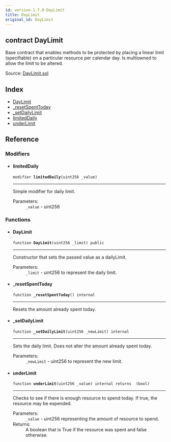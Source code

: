 ```yaml
---
id: version-1.7.0-DayLimit
title: DayLimit
original_id: DayLimit
---
```


<div class="contract-doc"><div class="contract"><h2 class="contract-header"><span class="contract-kind">contract</span> DayLimit</h2><p class="description">Base contract that enables methods to be protected by placing a linear limit (specifiable) on a particular resource per calendar day. Is multiowned to allow the limit to be altered.</p><div class="source">Source: <a href="https://github.com/OpenZeppelin/zeppelin-solidity/blob/v1.7.0/contracts/DayLimit.sol" target="_blank">DayLimit.sol</a></div></div><div class="index"><h2>Index</h2><ul><li><a href="DayLimit.html#DayLimit">DayLimit</a></li><li><a href="DayLimit.html#_resetSpentToday">_resetSpentToday</a></li><li><a href="DayLimit.html#_setDailyLimit">_setDailyLimit</a></li><li><a href="DayLimit.html#limitedDaily">limitedDaily</a></li><li><a href="DayLimit.html#underLimit">underLimit</a></li></ul></div><div class="reference"><h2>Reference</h2><div class="modifiers"><h3>Modifiers</h3><ul><li><div class="item modifier"><span id="limitedDaily" class="anchor-marker"></span><h4 class="name">limitedDaily</h4><div class="body"><code class="signature">modifier <strong>limitedDaily</strong><span>(uint256 _value) </span></code><hr/><div class="description"><p>Simple modifier for daily limit.</p></div><dl><dt><span class="label-parameters">Parameters:</span></dt><dd><div><code>_value</code> - uint256</div></dd></dl></div></div></li></ul></div><div class="functions"><h3>Functions</h3><ul><li><div class="item function"><span id="DayLimit" class="anchor-marker"></span><h4 class="name">DayLimit</h4><div class="body"><code class="signature">function <strong>DayLimit</strong><span>(uint256 _limit) </span><span>public </span></code><hr/><div class="description"><p>Constructor that sets the passed value as a dailyLimit.</p></div><dl><dt><span class="label-parameters">Parameters:</span></dt><dd><div><code>_limit</code> - uint256 to represent the daily limit.</div></dd></dl></div></div></li><li><div class="item function"><span id="_resetSpentToday" class="anchor-marker"></span><h4 class="name">_resetSpentToday</h4><div class="body"><code class="signature">function <strong>_resetSpentToday</strong><span>() </span><span>internal </span></code><hr/><div class="description"><p>Resets the amount already spent today.</p></div></div></div></li><li><div class="item function"><span id="_setDailyLimit" class="anchor-marker"></span><h4 class="name">_setDailyLimit</h4><div class="body"><code class="signature">function <strong>_setDailyLimit</strong><span>(uint256 _newLimit) </span><span>internal </span></code><hr/><div class="description"><p>Sets the daily limit. Does not alter the amount already spent today.</p></div><dl><dt><span class="label-parameters">Parameters:</span></dt><dd><div><code>_newLimit</code> - uint256 to represent the new limit.</div></dd></dl></div></div></li><li><div class="item function"><span id="underLimit" class="anchor-marker"></span><h4 class="name">underLimit</h4><div class="body"><code class="signature">function <strong>underLimit</strong><span>(uint256 _value) </span><span>internal </span><span>returns  (bool) </span></code><hr/><div class="description"><p>Checks to see if there is enough resource to spend today. If true, the resource may be expended.</p></div><dl><dt><span class="label-parameters">Parameters:</span></dt><dd><div><code>_value</code> - uint256 representing the amount of resource to spend.</div></dd><dt><span class="label-return">Returns:</span></dt><dd>A boolean that is True if the resource was spent and false otherwise.</dd></dl></div></div></li></ul></div></div></div>

